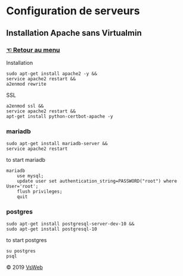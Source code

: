 Configuration de serveurs
==
Installation Apache sans Virtualmin
-
### [&#9756; Retour au menu](../README.md)
Installation

    sudo apt-get install apache2 -y &&
    service apache2 restart &&
    a2enmod rewrite

SSL

    a2enmod ssl &&
    service apache2 restart &&
    apt-get install python-certbot-apache -y
    
### mariadb

    sudo apt-get install mariadb-server &&
    service apache2 restart

to start mariadb

    mariadb
        use mysql;
        update user set authentication_string=PASSWORD("root") where User='root';
        flush privileges;
        quit

### postgres

    sudo apt-get install postgresql-server-dev-10 &&
    sudo apt-get install postgresql-10

to start postgres

    su postgres
    psql

&copy; 2019 [VsWeb](https://vsweb.be)